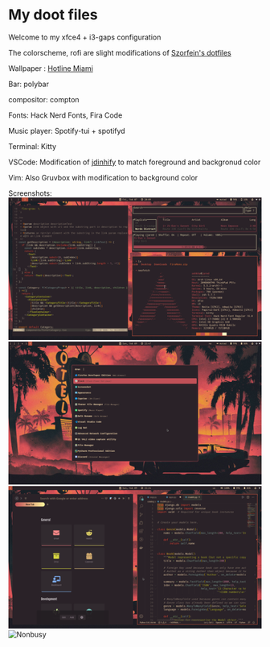 # My doot files
Welcome to my xfce4 + i3-gaps configuration

The colorscheme, rofi are slight modifications of [Szorfein's dotfiles](https://github.com/szorfein/dotfiles)

Wallpaper : [Hotline Miami](https://www.goodfon.com/wallpaper/solntse-igra-zvezda-fon-molnii-miami-hotline-miami-synthpop.html)

Bar: polybar

compositor: compton

Fonts: Hack Nerd Fonts, Fira Code

Music player: Spotify-tui + spotifyd

Terminal: Kitty

VSCode: Modification of [jdinhify](https://github.com/jdinhify/vscode-theme-gruvbox) to match foreground and backgronud color

Vim: Also Gruvbox with modification to background color



Screenshots:
![Terminals](/screenshots/terminals.png)
![Rofi](/screenshots/rofi.png)
![Busy](/screenshots/buzy.png)
![Nonbusy](/screenshots/non_buzy.png)